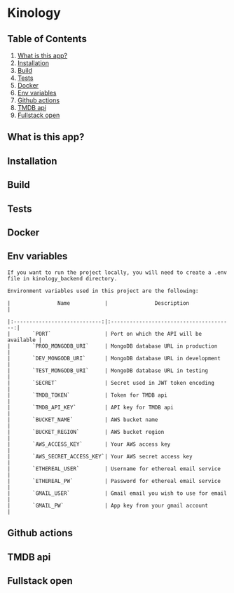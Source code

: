 # Kinology

## Table of Contents

1. [What is this app?](#what-is-this-app)
2. [Installation](#installation)
3. [Build](#build)
4. [Tests](#tests)
5. [Docker](#docker)
6. [Env variables](#env-variables)
7. [Github actions](#github-actions)
8. [TMDB api](#tmdb)
9. [Fullstack open](#fso)

## <a name="what-is-this-app">What is this app?</a>

## <a name="installation">Installation</a>

## <a name="build">Build</a>

## <a name="tests">Tests</a>

## <a name="docker">Docker</a>

## <a name="env-variables">Env variables</a>

    If you want to run the project locally, you will need to create a .env file in kinology_backend directory.

    Environment variables used in this project are the following:

    |               Name           |               Description               |

    |:----------------------------:|:---------------------------------------:|
    |       `PORT`                 | Port on which the API will be available |
    |       `PROD_MONGODB_URI`     | MongoDB database URL in production      |
    |       `DEV_MONGODB_URI`      | MongoDB database URL in development     |
    |       `TEST_MONGODB_URI`     | MongoDB database URL in testing         |
    |       `SECRET`               | Secret used in JWT token encoding       |
    |       `TMDB_TOKEN`           | Token for TMDB api                      |
    |       `TMDB_API_KEY`         | API key for TMDB api                    |
    |       `BUCKET_NAME`          | AWS bucket name                         |
    |       `BUCKET_REGION`        | AWS bucket region                       |
    |       `AWS_ACCESS_KEY`       | Your AWS access key                     |
    |       `AWS_SECRET_ACCESS_KEY`| Your AWS secret access key              |
    |       `ETHEREAL_USER`        | Username for ethereal email service     |
    |       `ETHEREAL_PW`          | Password for ethereal email service     |
    |       `GMAIL_USER`           | Gmail email you wish to use for email   |
    |       `GMAIL_PW`             | App key from your gmail account         |

## <a name="github-actions">Github actions</a>

## <a name="tmdb">TMDB api</a>

## <a name="fso">Fullstack open</a>
